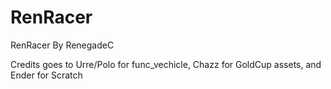 # RenRacer
RenRacer
By RenegadeC

Credits goes to Urre/Polo for func_vechicle, Chazz for GoldCup assets, and Ender for Scratch